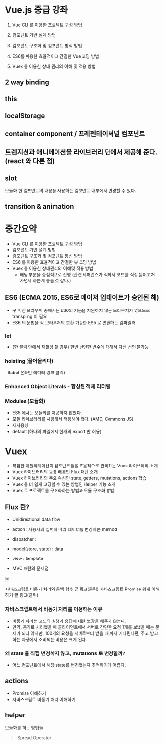 # Vue.js 중급 강좌

1. Vue CLI 를 이용한 프로젝트 구성 방법

1. 컴포넌트 기반 설계 방법

1. 컴포넌트 구조화 및 컴포넌트 방식 방법

1. ES6를 이용한 효율적이고 간결한 Vue 코딩 방법

1. Vuex 를 이용한 상태 관리의 이해 및 적용 방법



## 2 way binding

## this

## localStorage

## container component / 프레젠테이셔널 컴포넌트

## 트렌지션과 애니메이션을 라이브러리 단에서 제공해 준다. (react 와 다른 점)

## slot
모듈화 한 컴포넌트의 내용을 사용하는 컴포넌트 내부에서 변경할 수 있다.

## transition & animation


# 중간요약

* Vue CLI 를 이용한 프로젝트 구성 방법
* 컴포넌트 기반 설계 방법
* 컴포넌트 구조화 및 컴포넌트 통신 방법
* ES6 를 이용한 효율적이고 간결한 뷰 코딩 방법
* Vuex 를 이용한 상태관리의 이해및 적용 방법
    * 해당 부분을 중점적으로 진행 (관련 레퍼런스가 적어서 코드를 직접 뜯어고쳐 가면서 하는게 좋을 것 같다.)

## ES6 (ECMA 2015, ES6로 메이저 업데이트가 승인된 해)

* 구 버전 브라우저 중에서는 ES6의 기능을 지원하지 않는 브라우저가 있으므로  transpilng 이 필요
* ES6 의 문법을 각 브라우저의 호환 가능한 ES5 로 변환하는 컴파일러

### let

* (한 블럭 안에서 재할당 할 경우) 한번 선언한 변수에 대해서 다신 선언 불가능

### hoisting (끌어올리다)


  Babel 온라인 에디터 링크(클릭)  


### Enhanced Object Literals - 향상된 객체 리터럴


### Modules (모듈화)

* ES5 에서는 모듈화를 제공하지 않았다.
* 모듈 라이브러리를 사용해서 적용해야 했다. (AMD, Commons JS)
* 재사용성
* default (하나의 파일에서 한개의 export 만 허용)



# Vuex

* 복잡한 애플리케이션의 컴포넌트들을 효율적으로 관리하는 Vuex 라이브러리 소개
* Vuex 라이브러리의 등장 배경인 Flux 패턴 소개
* Vuex 라이브러리의 주요 속성인 state, getters, mutations, actions 학습
* Vuex 를 더 쉽게 코딩할 수 있는 방법인 Helper 기능 소개
* Vuex 로 프로젝트를 구조화하는 방법과 모듈 구조화 방법

## Flux 란?

* Unidirectional data flow
* action : 사용자의 입력에 따라 데이터를 변경하는 method
* dispatcher : 
* model(store, state) : data
* view : template

* MVC 패턴의 문제점

￼

자바스크립트 비동기 처리와 콜백 함수 글 링크(클릭) 자바스크립트 Promise 쉽게 이해하기 글 링크(클릭)


### 자바스크립트에서 비동기 처리를 이용하는 이유

* 비동기 처리는 코드의 실행과 응답에 대한 보장을 해주지 않는다.
* 만약, 동기로 처리했을 때 클라이언트에서 서버로 간단한 요청 1개를 보냈을 때는 문제가 되지 않지만, 100개의 요청을 서버로부터 받을 때 까지 기다린다면, 주고 받고 하는 과정에서 소비되는 비용은 크게 된다.



### 왜 state 를 직접 변경하지 않고, mutations 로 변경할까?
* 어느 컴포넌트에서 해당 state를 변경했는지 추적하기가 어렵다.

## actions
* Promise 이해하기
* 자바스크립트 비동기 처리 이해하기


## helper

모듈화를 하는 방법들

> Spread Operator